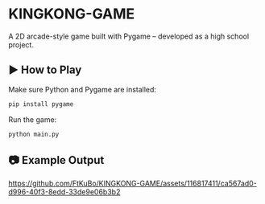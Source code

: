 # KINGKONG-GAME
A 2D arcade-style game built with Pygame – developed as a high school project.

## ▶️ How to Play
Make sure Python and Pygame are installed:

```bash
pip install pygame
```
Run the game:

```bash
python main.py
```

## 📷 Example Output
https://github.com/FtKuBo/KINGKONG-GAME/assets/116817411/ca567ad0-d996-40f3-8edd-33de9e06b3b2
